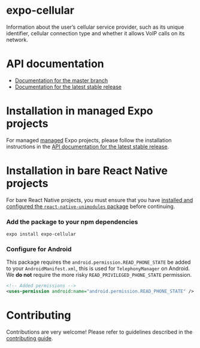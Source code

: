 # expo-cellular

Information about the user’s cellular service provider, such as its unique identifier, cellular connection type and whether it allows VoIP calls on its network.

# API documentation

- [Documentation for the master branch](https://github.com/expo/expo/blob/master/docs/pages/versions/unversioned/sdk/cellular.md)
- [Documentation for the latest stable release](https://docs.expo.io/versions/latest/sdk/cellular/)

# Installation in managed Expo projects

For managed [managed](https://docs.expo.io/versions/latest/introduction/managed-vs-bare/) Expo projects, please follow the installation instructions in the [API documentation for the latest stable release](https://docs.expo.io/versions/latest/sdk/cellular/).

# Installation in bare React Native projects

For bare React Native projects, you must ensure that you have [installed and configured the `react-native-unimodules` package](https://github.com/expo/expo/tree/master/packages/react-native-unimodules) before continuing.

### Add the package to your npm dependencies

```
expo install expo-cellular
```

### Configure for Android

This package requires the `android.permission.READ_PHONE_STATE` be added to your `AndroidManifest.xml`, this is used for `TelephonyManager` on Android. We **do not** require the more risky `READ_PRIVILEGED_PHONE_STATE` permission.

```xml
<!-- Added permissions -->
<uses-permission android:name="android.permission.READ_PHONE_STATE" />
```

# Contributing

Contributions are very welcome! Please refer to guidelines described in the [contributing guide](https://github.com/expo/expo#contributing).
